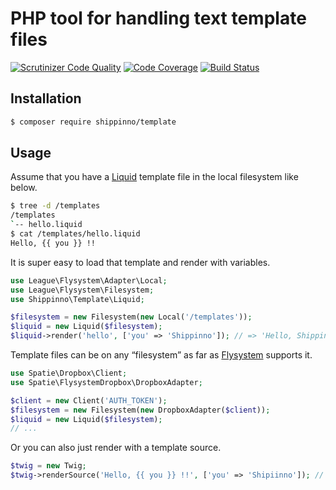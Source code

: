 # PHP tool for handling text template files 

[![Scrutinizer Code Quality](https://scrutinizer-ci.com/g/shippinno/template-php/badges/quality-score.png?b=master)](https://scrutinizer-ci.com/g/shippinno/template-php/?branch=master)
[![Code Coverage](https://scrutinizer-ci.com/g/shippinno/template-php/badges/coverage.png?b=master)](https://scrutinizer-ci.com/g/shippinno/template-php/?branch=master)
[![Build Status](https://scrutinizer-ci.com/g/shippinno/template-php/badges/build.png?b=master)](https://scrutinizer-ci.com/g/shippinno/template-php/build-status/master)

## Installation

```sh
$ composer require shippinno/template
```

## Usage

Assume that you have a [Liquid](https://shopify.github.io/liquid/) template file in the local filesystem like below.

```sh
$ tree -d /templates
/templates
`-- hello.liquid 
$ cat /templates/hello.liquid
Hello, {{ you }} !!
```

It is super easy to load that template and render with variables.

```php
use League\Flysystem\Adapter\Local;
use League\Flysystem\Filesystem;
use Shippinno\Template\Liquid;

$filesystem = new Filesystem(new Local('/templates'));
$liquid = new Liquid($filesystem);
$liquid->render('hello', ['you' => 'Shippinno']); // => 'Hello, Shippinno !!'
```

Template files can be on any “filesystem” as far as [Flysystem](http://flysystem.thephpleague.com/docs/) supports it.

```php
use Spatie\Dropbox\Client;
use Spatie\FlysystemDropbox\DropboxAdapter;

$client = new Client('AUTH_TOKEN');
$filesystem = new Filesystem(new DropboxAdapter($client));
$liquid = new Liquid($filesystem);
// ...
```

Or you can also just render with a template source.

```php
$twig = new Twig;
$twig->renderSource('Hello, {{ you }} !!', ['you' => 'Shipiinno']); // => 'Hello, Shippinno !!'
```

